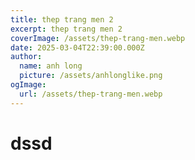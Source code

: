 ```yaml
---
title: thep trang men 2
excerpt: thep trang men 2
coverImage: /assets/thep-trang-men.webp
date: 2025-03-04T22:39:00.000Z
author:
  name: anh long
  picture: /assets/anhlonglike.png
ogImage:
  url: /assets/thep-trang-men.webp
---
```

# dssd